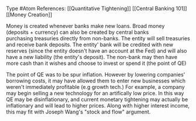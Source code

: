 Type #Atom 
References: [[Quantitative Tightening]]
[[Central Banking 101]] [[Money Creation]] 


Money is created whenever banks make new loans. Broad money (deposits + currency) can also be created by central banks purchasing treasuries directly from non-banks. The entity will sell treasuries and receive bank deposits. The entity' bank will be credited with new reserves (since the entity doesn't have an account at the Fed) and will also have a new liability (the entity's deposit). The non-bank may then have more cash than it wishes and choose to invest or spend it (the point of QE)

The point of QE was to be spur inflation. However by lowering companies' borrowing costs, it may have allowed them to enter new businesses which weren't immediately profitable (e.g growth tech.) For example, a company may begin selling a new technology for an artifically low price. In this way QE may be disinflationary, and current monetary tightening may actually be inflationary and will lead to higher prices. Along with higher interest income, this may fit with Joseph Wang's "stock and flow" argument. 